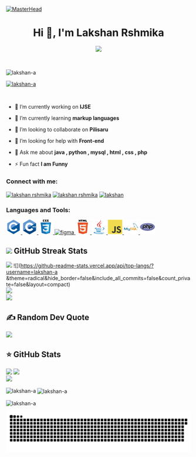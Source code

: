 [![MasterHead](https://1.bp.blogspot.com/-7A4WynwLsMw/XbBpCXG8fHI/AAAAAAAAMt4/uOa1bpLskYgrwGbllhSu2SDj_Mig8SXJQCLcBGAsYHQ/s1600/2000_600px.gif)](https://lakshan-a.io)
<h1 align="center">Hi 👋, I'm Lakshan Rshmika</h1>
<p align="center">
  <a href="https://github.com/DenverCoder1/readme-typing-svg"><img src="https://readme-typing-svg.herokuapp.com?lines=HI+I'm+Lakshan+Rashmika;Competitive+Programmer;IJSE+GDSE+Student;Java%20|%20Algorithms%20|%20OOP%20;Specialist%20on%20Codeforces;Always%20learning%20new%20things&center=true&width=500&height=50"></a>
</p><br>

<p align="left"> <img src="https://komarev.com/ghpvc/?username=lakshan-a&label=Profile%20views&color=0e75b6&style=flat" alt="lakshan-a" /> </p>

<p align="left"> <a href="https://github.com/ryo-ma/github-profile-trophy"><img src="https://github-profile-trophy.vercel.app/?username=lakshan-a" alt="lakshan-a" /></a> </p>

<p align="left"> <a href="https://twitter.com/" target="blank"><img src="https://img.shields.io/twitter/follow/?logo=twitter&style=for-the-badge" alt="" /></a> </p>


- 🔭 I’m currently working on **IJSE**

- 🌱 I’m currently learning **markup languages**

- 👯 I’m looking to collaborate on **Pilisaru**

- 🤝 I’m looking for help with **Front-end**

- 💬 Ask me about **java , python , mysql , html , css , php**

- ⚡ Fun fact **I am Funny**

<h3 align="left">Connect with me:</h3>
<p align="left">
<a href="https://linkedin.com/in/lakshan rshmika" target="blank"><img align="center" src="https://raw.githubusercontent.com/rahuldkjain/github-profile-readme-generator/master/src/images/icons/Social/linked-in-alt.svg" alt="lakshan rshmika" height="30" width="40" /></a>
<a href="https://fb.com/lakshan rshmika" target="blank"><img align="center" src="https://raw.githubusercontent.com/rahuldkjain/github-profile-readme-generator/master/src/images/icons/Social/facebook.svg" alt="lakshan rshmika" height="30" width="40" /></a>
<a href="https://discord.gg/lakshan" target="blank"><img align="center" src="https://raw.githubusercontent.com/rahuldkjain/github-profile-readme-generator/master/src/images/icons/Social/discord.svg" alt="lakshan" height="30" width="40" /></a>
</p>

<h3 align="left">Languages and Tools:</h3>
<p align="left"> <a href="https://www.cprogramming.com/" target="_blank" rel="noreferrer"> <img src="https://raw.githubusercontent.com/devicons/devicon/master/icons/c/c-original.svg" alt="c" width="40" height="40"/> </a> <a href="https://www.w3schools.com/cpp/" target="_blank" rel="noreferrer"> <img src="https://raw.githubusercontent.com/devicons/devicon/master/icons/cplusplus/cplusplus-original.svg" alt="cplusplus" width="40" height="40"/> </a> <a href="https://www.w3schools.com/css/" target="_blank" rel="noreferrer"> <img src="https://raw.githubusercontent.com/devicons/devicon/master/icons/css3/css3-original-wordmark.svg" alt="css3" width="40" height="40"/> </a> <a href="https://www.figma.com/" target="_blank" rel="noreferrer"> <img src="https://www.vectorlogo.zone/logos/figma/figma-icon.svg" alt="figma" width="40" height="40"/> </a> <a href="https://www.w3.org/html/" target="_blank" rel="noreferrer"> <img src="https://raw.githubusercontent.com/devicons/devicon/master/icons/html5/html5-original-wordmark.svg" alt="html5" width="40" height="40"/> </a> <a href="https://www.java.com" target="_blank" rel="noreferrer"> <img src="https://raw.githubusercontent.com/devicons/devicon/master/icons/java/java-original.svg" alt="java" width="40" height="40"/> </a> <a href="https://developer.mozilla.org/en-US/docs/Web/JavaScript" target="_blank" rel="noreferrer"> <img src="https://raw.githubusercontent.com/devicons/devicon/master/icons/javascript/javascript-original.svg" alt="javascript" width="40" height="40"/> </a> <a href="https://www.mysql.com/" target="_blank" rel="noreferrer"> <img src="https://raw.githubusercontent.com/devicons/devicon/master/icons/mysql/mysql-original-wordmark.svg" alt="mysql" width="40" height="40"/> </a> <a href="https://www.php.net" target="_blank" rel="noreferrer"> <img src="https://raw.githubusercontent.com/devicons/devicon/master/icons/php/php-original.svg" alt="php" width="40" height="40"/> </a> </p>

## <img src="https://github.com/lakshan-a/lakshan-a/blob/main/GitHub%20Images/progress.gif" width="30px"> GitHub Streak Stats
![](https://github-readme-stats.vercel.app/api?username=lakshan-a&theme=radical&hide_border=false&include_all_commits=false&count_private=false)
![](https://github-readme-stats.vercel.app/api/top-langs/?username=lakshan-a
&theme=radical&hide_border=false&include_all_commits=false&count_private=false&layout=compact)<br/>
![](https://github-readme-streak-stats.herokuapp.com/?user=lakshan-a&theme=radical&hide_border=false)<br/>
![](https://github-profile-trophy.vercel.app/?username=lakshan-a&theme=radical&no-frame=true&no-bg=false&margin-w=4)<br/>
## ✍️ Random Dev Quote
![](https://quotes-github-readme.vercel.app/api?type=horizontal&theme=radical)
## ⭐️ GitHub Stats
![](http://github-profile-summary-cards.vercel.app/api/cards/stats?username=lakshan-a&theme=2077)
![](http://github-profile-summary-cards.vercel.app/api/cards/repos-per-language?username=lakshan-a&theme=2077)<br/>
![](http://github-profile-summary-cards.vercel.app/api/cards/profile-details?username=lakshan-a&theme=2077)

<p><img align="left" src="https://github-readme-stats.vercel.app/api/top-langs?username=lakshan-a&show_icons=true&locale=en&layout=compact" alt="lakshan-a" /></p>

<p>&nbsp;<img align="center" src="https://github-readme-stats.vercel.app/api?username=lakshan-a&show_icons=true&locale=en" alt="lakshan-a" /></p>

<p><img align="center" src="https://github-readme-streak-stats.herokuapp.com/?user=lakshan-a&" alt="lakshan-a" /></p>

<img alt="Coding" width="900" src="https://github.com/NimeshPiyumantha/red-alpha/blob/main/github-contribution-grid-snake.svg">
